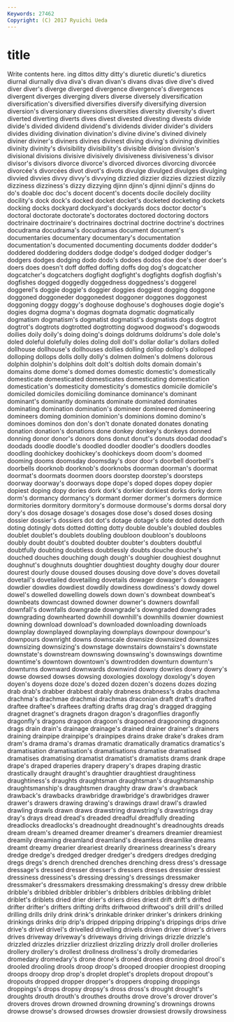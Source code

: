 ```yaml
---
Keywords: 27462 
Copyright: (C) 2017 Ryuichi Ueda
---
```


# title

Write contents here.
ing dittos ditty ditty's diuretic diuretic's diuretics diurnal
diurnally diva diva's divan divan's divans divas dive dive's dived
diver diver's diverge diverged divergence divergence's divergences divergent diverges diverging
divers diverse diversely diversification diversification's diversified diversifies diversify diversifying diversion
diversion's diversionary diversions diversities diversity diversity's divert diverted diverting diverts
dives divest divested divesting divests divide divide's divided dividend dividend's
dividends divider divider's dividers divides dividing divination divination's divine divine's
divined divinely diviner diviner's diviners divines divinest diving diving's divining
divinities divinity divinity's divisibility divisibility's divisible division division's divisional divisions
divisive divisively divisiveness divisiveness's divisor divisor's divisors divorce divorce's divorced
divorces divorcing divorcée divorcée's divorcées divot divot's divots divulge divulged
divulges divulging divvied divvies divvy divvy's divvying dizzied dizzier dizzies
dizziest dizzily dizziness dizziness's dizzy dizzying djinn djinn's djinni djinni's
djinns do do's doable doc doc's docent docent's docents docile
docilely docility docility's dock dock's docked docket docket's docketed docketing
dockets docking docks dockyard dockyard's dockyards docs doctor doctor's doctoral
doctorate doctorate's doctorates doctored doctoring doctors doctrinaire doctrinaire's doctrinaires doctrinal
doctrine doctrine's doctrines docudrama docudrama's docudramas document document's documentaries documentary
documentary's documentation documentation's documented documenting documents dodder dodder's doddered doddering
dodders dodge dodge's dodged dodger dodger's dodgers dodges dodging dodo
dodo's dodoes dodos doe doe's doer doer's doers does doesn't
doff doffed doffing doffs dog dog's dogcatcher dogcatcher's dogcatchers dogfight
dogfight's dogfights dogfish dogfish's dogfishes dogged doggedly doggedness doggedness's doggerel
doggerel's doggie doggie's doggier doggies doggiest dogging doggone doggoned doggoneder
doggonedest doggoner doggones doggonest doggoning doggy doggy's doghouse doghouse's doghouses
dogie dogie's dogies dogma dogma's dogmas dogmata dogmatic dogmatically dogmatism
dogmatism's dogmatist dogmatist's dogmatists dogs dogtrot dogtrot's dogtrots dogtrotted dogtrotting
dogwood dogwood's dogwoods doilies doily doily's doing doing's doings doldrums
doldrums's dole dole's doled doleful dolefully doles doling doll doll's
dollar dollar's dollars dolled dollhouse dollhouse's dollhouses dollies dolling dollop
dollop's dolloped dolloping dollops dolls dolly dolly's dolmen dolmen's dolmens
dolorous dolphin dolphin's dolphins dolt dolt's doltish dolts domain domain's
domains dome dome's domed domes domestic domestic's domestically domesticate domesticated
domesticates domesticating domestication domestication's domesticity domesticity's domestics domicile domicile's domiciled
domiciles domiciling dominance dominance's dominant dominant's dominantly dominants dominate dominated
dominates dominating domination domination's domineer domineered domineering domineers doming dominion
dominion's dominions domino domino's dominoes dominos don don's don't donate
donated donates donating donation donation's donations done donkey donkey's donkeys
donned donning donor donor's donors dons donut donut's donuts doodad
doodad's doodads doodle doodle's doodled doodler doodler's doodlers doodles doodling
doohickey doohickey's doohickeys doom doom's doomed dooming dooms doomsday doomsday's
door door's doorbell doorbell's doorbells doorknob doorknob's doorknobs doorman doorman's
doormat doormat's doormats doormen doors doorstep doorstep's doorsteps doorway doorway's
doorways dope dope's doped dopes dopey dopier dopiest doping dopy
dories dork dork's dorkier dorkiest dorks dorky dorm dorm's dormancy
dormancy's dormant dormer dormer's dormers dormice dormitories dormitory dormitory's dormouse
dormouse's dorms dorsal dory dory's dos dosage dosage's dosages dose
dose's dosed doses dosing dossier dossier's dossiers dot dot's dotage
dotage's dote doted dotes doth doting dotingly dots dotted dotting
dotty double double's doubled doubles doublet doublet's doublets doubling doubloon
doubloon's doubloons doubly doubt doubt's doubted doubter doubter's doubters doubtful
doubtfully doubting doubtless doubtlessly doubts douche douche's douched douches douching
dough dough's doughier doughiest doughnut doughnut's doughnuts doughtier doughtiest doughty
doughy dour dourer dourest dourly douse doused douses dousing dove
dove's doves dovetail dovetail's dovetailed dovetailing dovetails dowager dowager's dowagers
dowdier dowdies dowdiest dowdily dowdiness dowdiness's dowdy dowel dowel's dowelled
dowelling dowels down down's downbeat downbeat's downbeats downcast downed downer
downer's downers downfall downfall's downfalls downgrade downgrade's downgraded downgrades downgrading
downhearted downhill downhill's downhills downier downiest downing download download's downloaded
downloading downloads downplay downplayed downplaying downplays downpour downpour's downpours downright
downs downscale downsize downsized downsizes downsizing downsizing's downstage downstairs downstairs's
downstate downstate's downstream downswing downswing's downswings downtime downtime's downtown downtown's
downtrodden downturn downturn's downturns downward downwards downwind downy dowries dowry
dowry's dowse dowsed dowses dowsing doxologies doxology doxology's doyen doyen's
doyens doze doze's dozed dozen dozen's dozens dozes dozing drab
drab's drabber drabbest drably drabness drabness's drabs drachma drachma's drachmae
drachmai drachmas draconian draft draft's drafted draftee draftee's draftees drafting
drafts drag drag's dragged dragging dragnet dragnet's dragnets dragon dragon's
dragonflies dragonfly dragonfly's dragons dragoon dragoon's dragooned dragooning dragoons drags
drain drain's drainage drainage's drained drainer drainer's drainers draining drainpipe
drainpipe's drainpipes drains drake drake's drakes dram dram's drama drama's
dramas dramatic dramatically dramatics dramatics's dramatisation dramatisation's dramatisations dramatise dramatised
dramatises dramatising dramatist dramatist's dramatists drams drank drape drape's draped
draperies drapery drapery's drapes draping drastic drastically draught draught's draughtier
draughtiest draughtiness draughtiness's draughts draughtsman draughtsman's draughtsmanship draughtsmanship's draughtsmen draughty
draw draw's drawback drawback's drawbacks drawbridge drawbridge's drawbridges drawer drawer's
drawers drawing drawing's drawings drawl drawl's drawled drawling drawls drawn
draws drawstring drawstring's drawstrings dray dray's drays dread dread's dreaded
dreadful dreadfully dreading dreadlocks dreadlocks's dreadnought dreadnought's dreadnoughts dreads dream
dream's dreamed dreamer dreamer's dreamers dreamier dreamiest dreamily dreaming dreamland
dreamland's dreamless dreamlike dreams dreamt dreamy drearier dreariest drearily dreariness
dreariness's dreary dredge dredge's dredged dredger dredger's dredgers dredges dredging
dregs dregs's drench drenched drenches drenching dress dress's dressage dressage's
dressed dresser dresser's dressers dresses dressier dressiest dressiness dressiness's dressing
dressing's dressings dressmaker dressmaker's dressmakers dressmaking dressmaking's dressy drew dribble
dribble's dribbled dribbler dribbler's dribblers dribbles dribbling driblet driblet's driblets
dried drier drier's driers dries driest drift drift's drifted drifter
drifter's drifters drifting drifts driftwood driftwood's drill drill's drilled drilling
drills drily drink drink's drinkable drinker drinker's drinkers drinking drinkings
drinks drip drip's dripped dripping dripping's drippings drips drive drive's
drivel drivel's drivelled drivelling drivels driven driver driver's drivers drives
driveway driveway's driveways driving drivings drizzle drizzle's drizzled drizzles drizzlier
drizzliest drizzling drizzly droll droller drolleries drollery drollery's drollest drollness
drollness's drolly dromedaries dromedary dromedary's drone drone's droned drones droning
drool drool's drooled drooling drools droop droop's drooped droopier droopiest
drooping droops droopy drop drop's droplet droplet's droplets dropout dropout's
dropouts dropped dropper dropper's droppers dropping droppings droppings's drops dropsy
dropsy's dross dross's drought drought's droughts drouth drouth's drouthes drouths
drove drove's drover drover's drovers droves drown drowned drowning drowning's
drownings drowns drowse drowse's drowsed drowses drowsier drowsiest drowsily drowsiness
